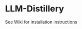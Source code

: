 # LLM-Distillery
[See Wiki for installation instructions](https://github.com/golololologol/LLM-Distillery/wiki)
